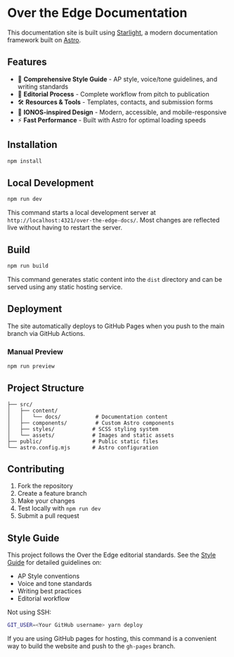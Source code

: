 # Over the Edge Documentation

This documentation site is built using [Starlight](https://starlight.astro.build/), a modern documentation framework built on [Astro](https://astro.build/).

## Features

- 📝 **Comprehensive Style Guide** - AP style, voice/tone guidelines, and writing standards
- 🔄 **Editorial Process** - Complete workflow from pitch to publication
- 🛠️ **Resources & Tools** - Templates, contacts, and submission forms
- 🎨 **IONOS-inspired Design** - Modern, accessible, and mobile-responsive
- ⚡ **Fast Performance** - Built with Astro for optimal loading speeds

## Installation

```bash
npm install
```

## Local Development

```bash
npm run dev
```

This command starts a local development server at `http://localhost:4321/over-the-edge-docs/`. Most changes are reflected live without having to restart the server.

## Build

```bash
npm run build
```

This command generates static content into the `dist` directory and can be served using any static hosting service.

## Deployment

The site automatically deploys to GitHub Pages when you push to the main branch via GitHub Actions.

### Manual Preview

```bash
npm run preview
```

## Project Structure

```
├── src/
│   ├── content/
│   │   └── docs/           # Documentation content
│   ├── components/         # Custom Astro components
│   ├── styles/            # SCSS styling system
│   └── assets/            # Images and static assets
├── public/                # Public static files
└── astro.config.mjs       # Astro configuration
```

## Contributing

1. Fork the repository
2. Create a feature branch
3. Make your changes
4. Test locally with `npm run dev`
5. Submit a pull request

## Style Guide

This project follows the Over the Edge editorial standards. See the [Style Guide](src/content/docs/style-guide/) for detailed guidelines on:

- AP Style conventions
- Voice and tone standards  
- Writing best practices
- Editorial workflow

Not using SSH:

```bash
GIT_USER=<Your GitHub username> yarn deploy
```

If you are using GitHub pages for hosting, this command is a convenient way to build the website and push to the `gh-pages` branch.

